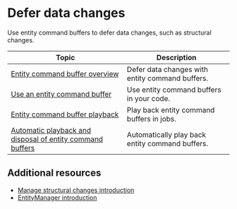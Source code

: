 # Defer data changes

Use entity command buffers to defer data changes, such as structural changes.

|**Topic**|**Description**|
|---|---|
|[Entity command buffer overview](systems-entity-command-buffers.md)|Defer data changes with entity command buffers.|
|[Use an entity command buffer](systems-entity-command-buffer-use.md)|Use entity command buffers in your code.|
|[Entity command buffer playback](systems-entity-command-buffer-playback.md)|Play back entity command buffers in jobs.|
|[Automatic playback and disposal of entity command buffers](systems-entity-command-buffer-automatic-playback.md)|Automatically play back entity command buffers.|

## Additional resources

* [Manage structural changes introduction](systems-manage-structural-changes-intro.md)
* [EntityManager introduction](systems-entitymanager.md)